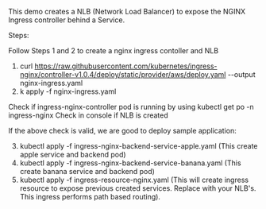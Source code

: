 This demo creates a NLB (Network Load Balancer) to expose the NGINX Ingress controller behind a Service.

Steps:

Follow Steps 1 and 2 to create a nginx ingress contoller and NLB

1) curl  https://raw.githubusercontent.com/kubernetes/ingress-nginx/controller-v1.0.4/deploy/static/provider/aws/deploy.yaml --output nginx-ingress.yaml
2) k apply -f nginx-ingress.yaml

Check if ingress-nginx-controller pod is running by using kubectl get po -n ingress-nginx
Check in console if NLB is created

If the above check is valid, we are good to deploy sample application:

3) kubectl apply -f ingress-nginx-backend-service-apple.yaml (This create apple service and backend pod)
4) kubectl apply -f ingress-nginx-backend-service-banana.yaml (This create banana service and backend pod)
5) kubectl apply -f ingress-resource-nginx.yaml (This will create ingress resource to expose previous created services. Replace <NLB-DNS-NAME> with your NLB's.
  This ingress performs path based routing).
